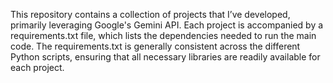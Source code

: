 This repository contains a collection of projects that I’ve developed, primarily leveraging Google's Gemini API. Each project is accompanied by a requirements.txt file, which lists the dependencies needed to run the main code. The requirements.txt is generally consistent across the different Python scripts, ensuring that all necessary libraries are readily available for each project.
